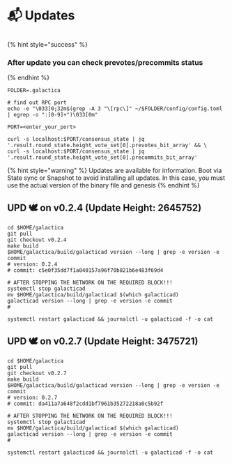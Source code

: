 # 📬 Updates

##

{% hint style="success" %}
### After update you can check prevotes/precommits status
{% endhint %}

```shell
FOLDER=.galactica

# find out RPC port
echo -e "\033[0;32m$(grep -A 3 "\[rpc\]" ~/$FOLDER/config/config.toml | egrep -o ":[0-9]+")\033[0m"

PORT=<enter_your_port>

curl -s localhost:$PORT/consensus_state | jq '.result.round_state.height_vote_set[0].prevotes_bit_array' && \
curl -s localhost:$PORT/consensus_state | jq '.result.round_state.height_vote_set[0].precommits_bit_array'
```



{% hint style="warning" %}
Updates are available for information. Boot via State sync or Snapshot to avoid installing all updates. In this case, you must use the actual version of the binary file and genesis
{% endhint %}



## UPD 🕊 on v0.2.4  (Update Height: 2645752)

```shell
cd $HOME/galactica
git pull
git checkout v0.2.4
make build
$HOME/galactica/build/galacticad version --long | grep -e version -e commit
# version: 0.2.4
# commit: c5e0f35dd7f1a040157a96f70b821b6e483f69d4

# AFTER STOPPING THE NETWORK ON THE REQUIRED BLOCK!!!
systemctl stop galacticad
mv $HOME/galactica/build/galacticad $(which galacticad)
galacticad version --long | grep -e version -e commit
# 

systemctl restart galacticad && journalctl -u galacticad -f -o cat
```

## UPD 🕊 on v0.2.7  (Update Height: 3475721)

```shell
cd $HOME/galactica
git pull
git checkout v0.2.7
make build
$HOME/galactica/build/galacticad version --long | grep -e version -e commit
# version: 0.2.7
# commit: da411a7a648f2cdd1bf7961b35272218a0c5b92f

# AFTER STOPPING THE NETWORK ON THE REQUIRED BLOCK!!!
systemctl stop galacticad
mv $HOME/galactica/build/galacticad $(which galacticad)
galacticad version --long | grep -e version -e commit
# 

systemctl restart galacticad && journalctl -u galacticad -f -o cat
```
